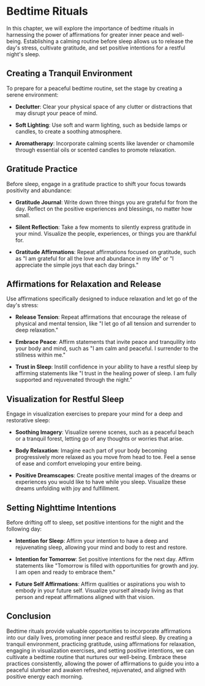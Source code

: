 Bedtime Rituals
==========================

In this chapter, we will explore the importance of bedtime rituals in harnessing the power of affirmations for greater inner peace and well-being. Establishing a calming routine before sleep allows us to release the day's stress, cultivate gratitude, and set positive intentions for a restful night's sleep.

Creating a Tranquil Environment
-------------------------------

To prepare for a peaceful bedtime routine, set the stage by creating a serene environment:

* **Declutter**: Clear your physical space of any clutter or distractions that may disrupt your peace of mind.

* **Soft Lighting**: Use soft and warm lighting, such as bedside lamps or candles, to create a soothing atmosphere.

* **Aromatherapy**: Incorporate calming scents like lavender or chamomile through essential oils or scented candles to promote relaxation.

Gratitude Practice
------------------

Before sleep, engage in a gratitude practice to shift your focus towards positivity and abundance:

* **Gratitude Journal**: Write down three things you are grateful for from the day. Reflect on the positive experiences and blessings, no matter how small.

* **Silent Reflection**: Take a few moments to silently express gratitude in your mind. Visualize the people, experiences, or things you are thankful for.

* **Gratitude Affirmations**: Repeat affirmations focused on gratitude, such as "I am grateful for all the love and abundance in my life" or "I appreciate the simple joys that each day brings."

Affirmations for Relaxation and Release
---------------------------------------

Use affirmations specifically designed to induce relaxation and let go of the day's stress:

* **Release Tension**: Repeat affirmations that encourage the release of physical and mental tension, like "I let go of all tension and surrender to deep relaxation."

* **Embrace Peace**: Affirm statements that invite peace and tranquility into your body and mind, such as "I am calm and peaceful. I surrender to the stillness within me."

* **Trust in Sleep**: Instill confidence in your ability to have a restful sleep by affirming statements like "I trust in the healing power of sleep. I am fully supported and rejuvenated through the night."

Visualization for Restful Sleep
-------------------------------

Engage in visualization exercises to prepare your mind for a deep and restorative sleep:

* **Soothing Imagery**: Visualize serene scenes, such as a peaceful beach or a tranquil forest, letting go of any thoughts or worries that arise.

* **Body Relaxation**: Imagine each part of your body becoming progressively more relaxed as you move from head to toe. Feel a sense of ease and comfort enveloping your entire being.

* **Positive Dreamscapes**: Create positive mental images of the dreams or experiences you would like to have while you sleep. Visualize these dreams unfolding with joy and fulfillment.

Setting Nighttime Intentions
----------------------------

Before drifting off to sleep, set positive intentions for the night and the following day:

* **Intention for Sleep**: Affirm your intention to have a deep and rejuvenating sleep, allowing your mind and body to rest and restore.

* **Intention for Tomorrow**: Set positive intentions for the next day. Affirm statements like "Tomorrow is filled with opportunities for growth and joy. I am open and ready to embrace them."

* **Future Self Affirmations**: Affirm qualities or aspirations you wish to embody in your future self. Visualize yourself already living as that person and repeat affirmations aligned with that vision.

Conclusion
----------

Bedtime rituals provide valuable opportunities to incorporate affirmations into our daily lives, promoting inner peace and restful sleep. By creating a tranquil environment, practicing gratitude, using affirmations for relaxation, engaging in visualization exercises, and setting positive intentions, we can cultivate a bedtime routine that nurtures our well-being. Embrace these practices consistently, allowing the power of affirmations to guide you into a peaceful slumber and awaken refreshed, rejuvenated, and aligned with positive energy each morning.
